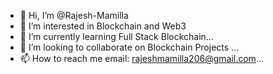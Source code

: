 - 👋 Hi, I’m @Rajesh-Mamilla
- 👀 I’m interested in Blockchain and Web3
- 🌱 I’m currently learning Full Stack Blockchain...
- 💞️ I’m looking to collaborate on Blockchain Projects ...
- 📫 How to reach me email: rajeshmamilla206@gmail.com...

<!---
Rajesh-Mamilla/Rajesh-Mamilla is a ✨ special ✨ repository because its `README.md` (this file) appears on your GitHub profile.
You can click the Preview link to take a look at your changes.
--->
